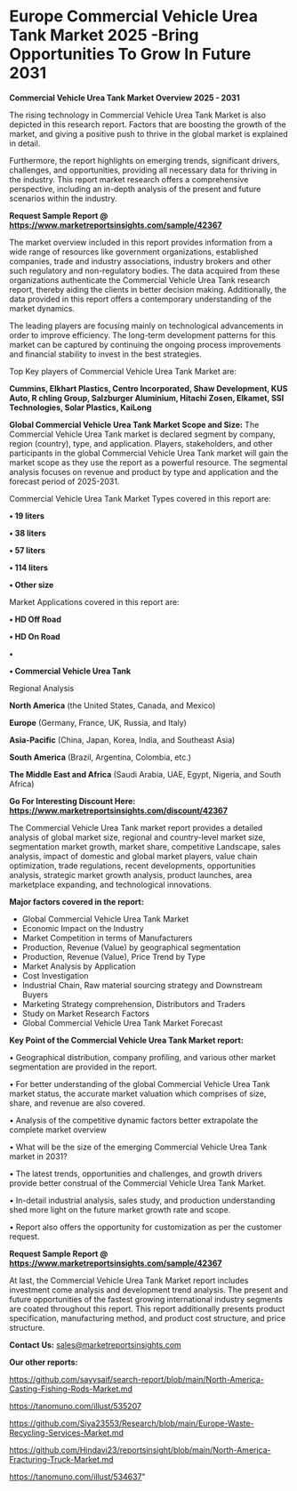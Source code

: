 # Europe Commercial Vehicle Urea Tank Market 2025 -Bring Opportunities To Grow In Future 2031

<Strong> Commercial Vehicle Urea Tank Market Overview 2025 - 2031</strong>

The rising technology in Commercial Vehicle Urea Tank Market is also depicted in this research report. Factors that are boosting the growth of the market, and giving a positive push to thrive in the global market is explained in detail.

Furthermore, the report highlights on emerging trends, significant drivers, challenges, and opportunities, providing all necessary data for thriving in the industry. This report market research offers a comprehensive perspective, including an in-depth analysis of the present and future scenarios within the industry.

<strong>Request Sample Report @ <a href=https://www.marketreportsinsights.com/sample/42367>https://www.marketreportsinsights.com/sample/42367</a></strong>

The market overview included in this report provides information from a wide range of resources like government organizations, established companies, trade and industry associations, industry brokers and other such regulatory and non-regulatory bodies. The data acquired from these organizations authenticate the Commercial Vehicle Urea Tank research report, thereby aiding the clients in better decision making. Additionally, the data provided in this report offers a contemporary understanding of the market dynamics.

The leading players are focusing mainly on technological advancements in order to improve efficiency. The long-term development patterns for this market can be captured by continuing the ongoing process improvements and financial stability to invest in the best strategies.

Top Key players of Commercial Vehicle Urea Tank Market are:

<strong>Cummins, Elkhart Plastics, Centro Incorporated, Shaw Development, KUS Auto, R chling Group, Salzburger Aluminium, Hitachi Zosen, Elkamet, SSI Technologies, Solar Plastics, KaiLong</strong>

<strong><b>Global Commercial Vehicle Urea Tank Market Scope and Size:</b></strong>
The Commercial Vehicle Urea Tank market is declared segment by company, region (country), type, and application. Players, stakeholders, and other participants in the global Commercial Vehicle Urea Tank market will gain the market scope as they use the report as a powerful resource. The segmental analysis focuses on revenue and product by type and application and the forecast period of 2025-2031.

Commercial Vehicle Urea Tank Market Types covered in this report are:

<strong>•  19 liters

•  38 liters

•  57 liters

•  114 liters

•  Other size</strong>

Market Applications covered in this report are:

<strong>•  HD Off Road

•  HD On Road

•  

•  Commercial Vehicle Urea Tank</strong> 

Regional Analysis

<strong>North America</strong> (the United States, Canada, and Mexico)

<strong>Europe</strong> (Germany, France, UK, Russia, and Italy)

<strong>Asia-Pacific</strong> (China, Japan, Korea, India, and Southeast Asia)

<strong>South America</strong> (Brazil, Argentina, Colombia, etc.)

<strong>The Middle East and Africa</strong> (Saudi Arabia, UAE, Egypt, Nigeria, and South Africa)

<strong>Go For Interesting Discount Here: <a href=https://www.marketreportsinsights.com/discount/42367>https://www.marketreportsinsights.com/discount/42367</a></strong>

The Commercial Vehicle Urea Tank market report provides a detailed analysis of global market size, regional and country-level market size, segmentation market growth, market share, competitive Landscape, sales analysis, impact of domestic and global market players, value chain optimization, trade regulations, recent developments, opportunities analysis, strategic market growth analysis, product launches, area marketplace expanding, and technological innovations.

<strong><b>Major factors covered in the report:</b></strong>
<ul>
  <li>Global Commercial Vehicle Urea Tank Market </li>
  <li>Economic Impact on the Industry</li>
  <li>Market Competition in terms of Manufacturers</li>
  <li>Production, Revenue (Value) by geographical segmentation</li>
  <li>Production, Revenue (Value), Price Trend by Type</li>
  <li>Market Analysis by Application</li>
  <li>Cost Investigation</li>
  <li>Industrial Chain, Raw material sourcing strategy and Downstream Buyers</li>
  <li>Marketing Strategy comprehension, Distributors and Traders</li>
  <li>Study on Market Research Factors</li>
  <li>Global Commercial Vehicle Urea Tank Market Forecast</li>
</ul>

<strong><b>Key Point of the Commercial Vehicle Urea Tank Market report:</b></strong>

• Geographical distribution, company profiling, and various other market segmentation are provided in the report.

• For better understanding of the global Commercial Vehicle Urea Tank market status, the accurate market valuation which comprises of size, share, and revenue are also covered.

• Analysis of the competitive dynamic factors better extrapolate the complete market overview

• What will be the size of the emerging Commercial Vehicle Urea Tank market in 2031?

• The latest trends, opportunities and challenges, and growth drivers provide better construal of the Commercial Vehicle Urea Tank Market.

• In-detail industrial analysis, sales study, and production understanding shed more light on the future market growth rate and scope.

• Report also offers the opportunity for customization as per the customer request.

<strong>Request Sample Report @ <a href=https://www.marketreportsinsights.com/sample/42367>https://www.marketreportsinsights.com/sample/42367</a></strong>

At last, the Commercial Vehicle Urea Tank Market report includes investment come analysis and development trend analysis. The present and future opportunities of the fastest growing international industry segments are coated throughout this report. This report additionally presents product specification, manufacturing method, and product cost structure, and price structure.

<strong>Contact Us:</strong>
sales@marketreportsinsights.com

<strong>Our other reports:</strong>

<a href=https://github.com/sayysaif/search-report/blob/main/North-America-Casting-Fishing-Rods-Market.md>https://github.com/sayysaif/search-report/blob/main/North-America-Casting-Fishing-Rods-Market.md</a>

<a href=https://tanomuno.com/illust/535207>https://tanomuno.com/illust/535207</a>

<a href=https://github.com/Siya23553/Research/blob/main/Europe-Waste-Recycling-Services-Market.md>https://github.com/Siya23553/Research/blob/main/Europe-Waste-Recycling-Services-Market.md</a>

<a href=https://github.com/Hindavi23/reportsinsight/blob/main/North-America-Fracturing-Truck-Market.md>https://github.com/Hindavi23/reportsinsight/blob/main/North-America-Fracturing-Truck-Market.md</a>

<a href=https://tanomuno.com/illust/534637>https://tanomuno.com/illust/534637</a>"
